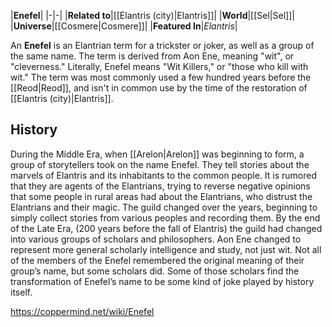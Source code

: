 |**Enefel**|
|-|-|
|**Related to**|[[Elantris (city)\|Elantris]]|
|**World**|[[Sel\|Sel]]|
|**Universe**|[[Cosmere\|Cosmere]]|
|**Featured In**|*Elantris*|

An **Enefel** is an Elantrian term for a trickster or joker, as well as a group of the same name. The term is derived from Aon Ene, meaning "wit", or "cleverness." Literally, Enefel means "Wit Killers," or "those who kill with wit." The term was most commonly used a few hundred years before the [[Reod\|Reod]], and isn't in common use by the time of the restoration of [[Elantris (city)\|Elantris]].

## History
During the Middle Era, when [[Arelon\|Arelon]] was beginning to form, a group of storytellers took on the name Enefel. They tell stories about the marvels of Elantris and its inhabitants to the common people. It is rumored that they are agents of the Elantrians, trying to reverse negative opinions that some people in rural areas had about the Elantrians, who distrust the Elantrians and their magic. The guild changed over the years, beginning to simply collect stories from various peoples and recording them. By the end of the Late Era, (200 years before the fall of Elantris) the guild had changed into various groups of scholars and philosophers. Aon Ene changed to represent more general scholarly intelligence and study, not just wit. Not all of the members of the Enefel remembered the original meaning of their group’s name, but some scholars did. Some of those scholars find the transformation of Enefel’s name to be some kind of joke played by history itself.




https://coppermind.net/wiki/Enefel